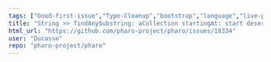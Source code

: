 ```yaml
---
tags: ["Good-first-issue","Type-Cleanup","bootstrap","language","live-programming","mit","object-oriented-programming","pharo","reflective","summer-school","tools"]
title: "String >> findAnySubstring: aCollection startingAt: start deserves a couple of executable comments"
html_url: "https://github.com/pharo-project/pharo/issues/18334"
user: "Ducasse"
repo: "pharo-project/pharo"
---
```


